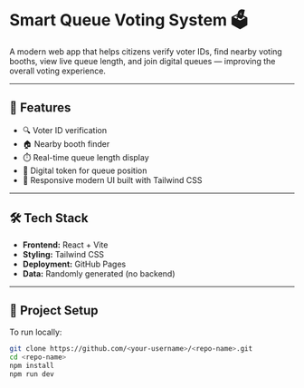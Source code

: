 # Smart Queue Voting System 🗳️

A modern web app that helps citizens verify voter IDs, find nearby voting booths, view live queue length, and join digital queues — improving the overall voting experience.

---

## 🚀 Features
- 🔍 Voter ID verification
- 🏠 Nearby booth finder
- ⏱️ Real-time queue length display
- 🪪 Digital token for queue position
- 📱 Responsive modern UI built with Tailwind CSS

---

## 🛠️ Tech Stack
- **Frontend:** React + Vite
- **Styling:** Tailwind CSS
- **Deployment:** GitHub Pages
- **Data:** Randomly generated (no backend)

---

## 🧩 Project Setup
To run locally:
```bash
git clone https://github.com/<your-username>/<repo-name>.git
cd <repo-name>
npm install
npm run dev
